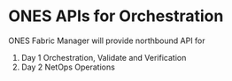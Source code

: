 # ONES APIs for Orchestration

ONES Fabric Manager will provide northbound API for
1. Day 1 Orchestration, Validate and Verification
2. Day 2 NetOps Operations

